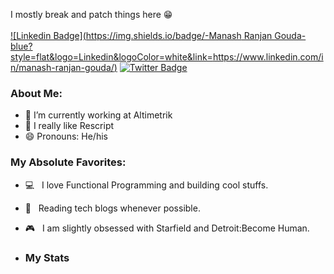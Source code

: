 

I mostly break and patch things here 😁
<br />
<br/>
[![Linkedin Badge](https://img.shields.io/badge/-Manash Ranjan Gouda-blue?style=flat&logo=Linkedin&logoColor=white&link=https://www.linkedin.com/in/manash-ranjan-gouda/)](https://www.linkedin.com/in/manash-ranjan-gouda/)
[![Twitter Badge](https://img.shields.io/badge/-@GoudaManash-1ca0f1?style=flat&labelColor=1ca0f1&logo=twitter&logoColor=white&link=https://x.com/GoudaManash)](https://x.com/GoudaManash)

### About Me:
- 🔭 I’m currently working at Altimetrik
- 🌱 I really like Rescript 
- 😄 Pronouns: He/his

### My Absolute Favorites:

- 💻 &nbsp; I love Functional Programming and building cool stuffs.
- 📰 &nbsp; Reading tech blogs whenever possible.
- 🎮 &nbsp; I am slightly obsessed with Starfield and Detroit:Become Human.

- ### My Stats
